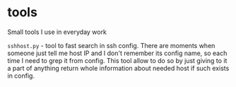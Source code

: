 # tools
Small tools I use in everyday work

`sshhost.py` - tool to fast search in ssh config. There are moments when someone just tell me host IP and I don't remember its config name, so each time I need to grep it from config. This tool allow to do so by just giving to it a part of anything return whole information about needed host if such exists in config.
